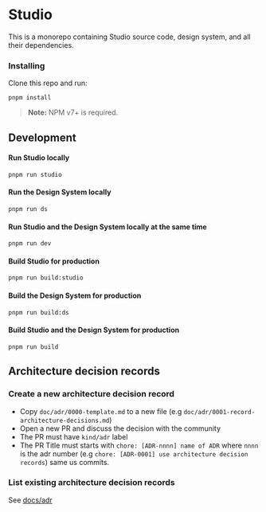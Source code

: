 # Studio

This is a monorepo containing Studio source code, design system, and all their dependencies.

### Installing

Clone this repo and run:

```
pnpm install
```

> **Note:** NPM v7+ is required.

## Development

#### Run Studio locally

```
pnpm run studio
```

#### Run the Design System locally

```
pnpm run ds
```

#### Run Studio and the Design System locally at the same time

```
pnpm run dev
```

#### Build Studio for production

```
pnpm run build:studio
```

#### Build the Design System for production

```
pnpm run build:ds
```

#### Build Studio and the Design System for production

```
pnpm run build
```

## Architecture decision records

### Create a new architecture decision record

- Copy `doc/adr/0000-template.md` to a new file (e.g `doc/adr/0001-record-architecture-decisions.md`)
- Open a new PR and discuss the decision with the community
- The PR must have `kind/adr` label
- The PR Title must starts with `chore: [ADR-nnnn] name of ADR` where `nnnn` is the adr number (e.g `chore: [ADR-0001] use architecture decision records`) same us commits.

### List existing architecture decision records

See [docs/adr](docs/adr)

